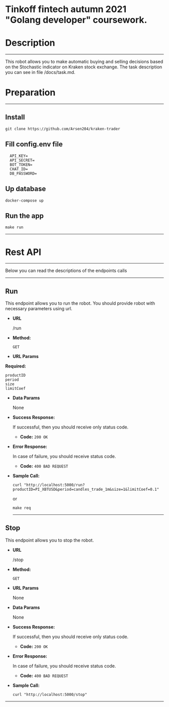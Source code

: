 # Tinkoff fintech autumn 2021 "Golang developer" coursework.
# Description

----
This robot allows you to make automatic buying and selling decisions based on the Stochastic indicator on Kraken stock exchange.
The task description you can see in file /docs/task.md.

# Preparation

----
## Install

    git clone https://github.com/Arsen204/kraken-trader

## Fill config.env file

      API_KEY=
      API_SECRET=
      BOT_TOKEN=
      CHAT_ID=
      DB_PASSWORD=


## Up database

    docker-compose up

## Run the app

    make run

----
# Rest API

----
Below you can read the descriptions of the endpoints calls

----

**Run**
----
This endpoint allows you to run the robot. You should provide robot with necessary parameters using url. 

* **URL**

  /run

* **Method:**

  `GET`

*  **URL Params**

**Required:**
  ```
  productID
  period
  size
  limitCoef
  ```

* **Data Params**

  None

* **Success Response:**

  If successful, then you should receive only status code.

   * **Code:** `200 OK`

* **Error Response:**

  In case of failure, you should receive status code.

   * **Code:** `400 BAD REQUEST`

* **Sample Call:**

  ```
  curl "http://localhost:5000/run?productID=PI_XBTUSD&period=candles_trade_1m&size=1&limitCoef=0.1"
  ```
  or

   ```
   make req
   ```

  ----

**Stop**
----
This endpoint allows you to stop the robot.

* **URL**

  /stop

* **Method:**

  `GET`

*  **URL Params**

   None

* **Data Params**

  None

* **Success Response:**

  If successful, then you should receive only status code.

   * **Code:** `200 OK`

* **Error Response:**

  In case of failure, you should receive status code.

   * **Code:** `400 BAD REQUEST`

* **Sample Call:**

  ```
  curl "http://localhost:5000/stop"
  ```
----
